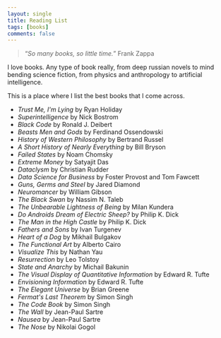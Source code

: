```yaml
---
layout: single
title: Reading List
tags: [books]
comments: false
---
```


> “*So many books, so little time.*” 
> Frank Zappa 

I love books. Any type of book really, from deep russian novels to mind bending science fiction, from physics and anthropology to artificial intelligence.

This is a place where I list the best books that I come across.

* *Trust Me, I'm Lying* by Ryan Holiday
* *Superintelligence* by Nick Bostrom
* *Black Code* by Ronald J. Deibert
* *Beasts Men and Gods* by Ferdinand Ossendowski
* *History of Western Philosophy* by Bertrand Russel
* *A Short History of Nearly Everything* by Bill Bryson
* *Failed States* by Noam Chomsky
* *Extreme Money* by Satyajit Das
* *Dataclysm* by Christian Rudder
* *Data Science for Business* by Foster Provost and Tom Fawcett
* *Guns, Germs and Steel* by Jared Diamond
* *Neuromancer* by William Gibson
* *The Black Swan* by Nassim N. Taleb
* *The Unbearable Lightness of Being* by Milan Kundera
* *Do Androids Dream of Electric Sheep?* by Philip K. Dick
* *The Man in the High Castle* by Philip K. Dick
* *Fathers and Sons* by Ivan Turgenev
* *Heart of a Dog* by Mikhail Bulgakov
* *The Functional Art* by Alberto Cairo
* *Visualize This* by Nathan Yau
* *Resurrection* by Leo Tolstoy
* *State and Anarchy* by Michail Bakunin
* *The Visual Display of Quantitative Information* by Edward R. Tufte
* *Envisioning Information* by Edward R. Tufte
* *The Elegant Universe* by Brian Greene
* *Fermat's Last Theorem* by Simon Singh
* *The Code Book* by Simon Singh
* *The Wall* by Jean-Paul Sartre
* *Nausea* by Jean-Paul Sartre
* *The Nose* by	Nikolai Gogol
